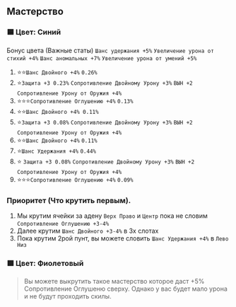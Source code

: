## Мастерство
### 🟦 Цвет: Синий  
Бонус цвета (Важные статы) `Шанс удержания +5%` `Увеличение урона от стихий +4%` `Шанс аномальных +7%` `Увеличение урона от умений +5%`  
1. ⭐⭐`Шанс Двойного +4%`  `0.26%`
2. ⭐`Защита +3 0.23%` `Сопротивление Двойному Урону +3%` `ВЫН +2` `Сопротивление Урону от Оружия +4%`  
3. ⭐⭐⭐`Сопротивление Оглушению +4%` `0.13%`
4. ⭐⭐`Шанс Двойного +4% 0.11%`
5. ⭐`Защита +3 0.08%` `Сопротивление Двойному Урону +3%` `ВЫН +2` `Сопротивление Урону от Оружия +4%`  
6. ⭐⭐`Шанс Двойного +4%` `0.11%`
7. ⭐`Шанс Удержания +4%` `0.44%`
8. ⭐ `Защита +3 0.08%` `Сопротивление Двойному Урону +3%` `ВЫН +2` `Сопротивление Урону от Оружия +4%`
9. ⭐⭐⭐`Сопротивление Оглушению +4%`  `0.09%`

### Приоритет (Что крутить первым).
1. Мы крутим ячейки за адену `Верх Право` и `Центр` пока не словим `Сопротивление Оглушению +3-4%`
2. Далее крутим `Шанс Двойного +3-4%` в 3х слотах
3. Пока крутим 2рой пунт, вы можете словить `Шанс Удержания +4%` в `Лево Низ`


### 🟪 Цвет: Фиолетовый
> Вы можете выкрутить такое мастерство которое даст +5% Сопротивление Оглушеню сверху. Однако у вас будет мало урона и не будут проходить скилы.